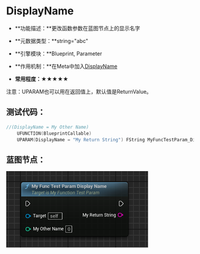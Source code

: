 # DisplayName

- **功能描述：**更改函数参数在蓝图节点上的显示名字

- **元数据类型：**string="abc"
- **引擎模块：**Blueprint, Parameter
- **作用机制：**在Meta中加入[DisplayName](../../../../Meta/Blueprint/DisplayName.md)
- **常用程度：**★★★★★

注意：UPARAM也可以用在返回值上，默认值是ReturnValue。

## 测试代码：

```cpp
//(DisplayName = My Other Name)
	UFUNCTION(BlueprintCallable)
	UPARAM(DisplayName = "My Return String") FString MyFuncTestParam_DisplayName(UPARAM(DisplayName = "My Other Name") int value);
```

## 蓝图节点：

![Untitled](Untitled.png)